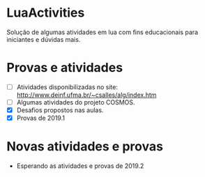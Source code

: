 # LuaActivities
Solução de algumas atividades em lua com fins educacionais para iniciantes e dúvidas mais.

# Provas e atividades
- [ ] Atividades disponibilizadas no site: http://www.deinf.ufma.br/~csalles/alg/index.htm
- [ ] Algumas atividades do projeto COSMOS.
- [X] Desafios propostos nas aulas.
- [X] Provas de 2019.1

# Novas atividades e provas
  - Esperando as atividades e provas de 2019.2
